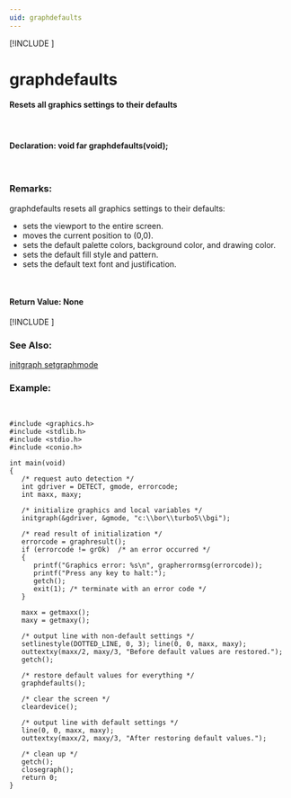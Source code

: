 ```yaml
---
uid: graphdefaults
---
```

[!INCLUDE [](graphics_header.md)]
# graphdefaults

#### Resets all graphics settings to their defaults

<br>

#### Declaration:  void far graphdefaults(void);

<br>

### Remarks:
graphdefaults resets all graphics settings to their defaults:
* sets the viewport to the entire screen.
* moves the current position to (0,0).
* sets the default palette colors, background color, and drawing color.
* sets the default fill style and pattern.
* sets the default text font and justification.

<br>

#### Return Value:  None

[!INCLUDE [](portability.md)]

### See Also:
<div class="data"><a href="initgraph.md">  initgraph   </a> <a href="setgraphmode.md">  setgraphmode</a>
<br></div>

### Example:

<br>

```
#include <graphics.h>
#include <stdlib.h>
#include <stdio.h>
#include <conio.h>

int main(void)
{
   /* request auto detection */
   int gdriver = DETECT, gmode, errorcode;
   int maxx, maxy;

   /* initialize graphics and local variables */
   initgraph(&gdriver, &gmode, "c:\\bor\\turbo5\\bgi");

   /* read result of initialization */
   errorcode = graphresult();
   if (errorcode != grOk)  /* an error occurred */
   {
      printf("Graphics error: %s\n", grapherrormsg(errorcode));
      printf("Press any key to halt:");
      getch();
      exit(1); /* terminate with an error code */
   }

   maxx = getmaxx();
   maxy = getmaxy();

   /* output line with non-default settings */
   setlinestyle(DOTTED_LINE, 0, 3); line(0, 0, maxx, maxy);
   outtextxy(maxx/2, maxy/3, "Before default values are restored.");
   getch();

   /* restore default values for everything */
   graphdefaults();

   /* clear the screen */
   cleardevice();

   /* output line with default settings */
   line(0, 0, maxx, maxy);
   outtextxy(maxx/2, maxy/3, "After restoring default values.");

   /* clean up */
   getch();
   closegraph();
   return 0;
}
```

<br>